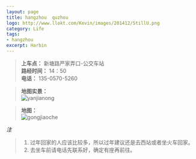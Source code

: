 ```yaml
---
layout: page
title: hangzhou  quzhou
logo: http://www.llokt.com/Kevin/images/201412/StillU.png
category: Life
tags:
- hangzhou
excerpt: Harbin
---
```




> **上车点：** 新塘路严家弄口-公交车站    
> **路经时间：** 14：50    
> **电话：** 135-0570-5260


> **地图实景：**       
![yanjianong]({{site.url}}/images/201412/yanjianong.png)

> **地图：**    
![gongjiaoche]({{site.url}}/images/201412/gongjiao.png)


*注*
> 1. 过年回家的人应该比较多，所以过年建议还是去西站或者坐火车回家。
> 2. 去坐车前请电话先联系好，确定有座再前往。